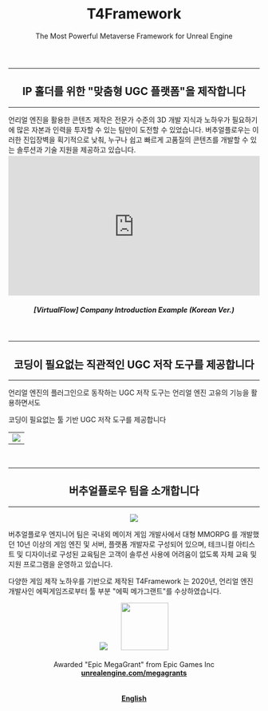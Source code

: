 ﻿---
layout: page
title: T4Framework
subtitle: The Most Powerful Metaverse Framework for Unreal Engine
---
<style>
    .embed-container {
        position: relative;
        padding-bottom: 56.25%;
        height: 0;
        overflow: hidden;
        max-width: 100%;
    }

    .embed-container iframe, .embed-container object, .embed-container embed {
        position: absolute;
		top: 1%;
		down: 1%;
        left: 0%;
        width: 100%;
        height: 100%;
    }
</style>
<hr />
<center><h2>IP 홀더를 위한 "맞춤형 UGC 플랫폼"을 제작합니다</h2></center>
<hr />
언리얼 엔진을 활용한 콘텐츠 제작은 전문가 수준의 3D 개발 지식과 노하우가 필요하기에 많은 자본과 인력을 투자할 수 있는 팀만이 도전할 수 있었습니다. 
버추얼플로우는 이러한 진입장벽을 획기적으로 낮춰, 누구나 쉽고 빠르게 고품질의 콘텐츠를 개발할 수 있는 솔루션과 기술 지원을 제공하고 있습니다.<br />

<div class="embed-container"><iframe src="https://www.youtube.com/embed/wAPsqpR_eoA" frameborder="0"></iframe></div>
<center><h5>[VirtualFlow] Company Introduction Example (Korean Ver.)</h5></center>

<br />
<hr />
<center><h2>코딩이 필요없는 직관적인 UGC 저작 도구를 제공합니다</h2></center>
<hr />
언리얼 엔진의 플러그인으로 동작하는 UGC 저작 도구는 언리얼 엔진 고유의 기능을 활용하면서도 

코딩이 필요없는 툴 기반 UGC 저작 도구를 제공합니다

<table frame="adove"><tr>
<td aligh=center><img src="https://t4framework.com/img/T4FArchitecture.png"></td>
</tr></table>

<br />
<hr />
<center><h2>버추얼플로우 팀을 소개합니다</h2></center>
<hr />
<center><img src="https://t4framework.com/img/T4framework_title2.png"></center>

버추얼플로우 엔지니어 팀은 국내외 메이저 게임 개발사에서 대형 MMORPG 를 개발했던 10년 이상의 게임 엔진 및 서버, 플랫폼 개발자로 구성되어 있으며,
테크니컬 아티스트 및 디자이너로 구성된 교육팀은 고객이 솔루션 사용에 어려움이 없도록 자체 교육 및 지원 프로그램을 운영하고 있습니다.<br />

다양한 게임 제작 노하우를 기반으로 제작된 T4Framework 는 2020년, 언리얼 엔진 개발사인 에픽게임즈로부터 
툴 부분 "에픽 메가그랜트"를 수상하였습니다.
<center>
    <center><img src="https://t4framework.com/img/Epic_MegaGrants_Recipient_logo.png"> &nbsp; &nbsp; &nbsp; <img src="https://t4framework.com/img/UnrealEngineLogo.png" width="95"></center>
    <br />
    Awarded "Epic MegaGrant" from Epic Games Inc<br />
    <a href="https://www.unrealengine.com/en-US/megagrants" target="_blank"><b>unrealengine.com/megagrants</b><br></a>
</center>

<br />

<center><br /><a href="https://t4framework.com/index_en"><b>English</b></a></center>
